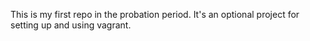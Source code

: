 This is my first repo in the probation period. It's an optional project for setting up and using vagrant.
